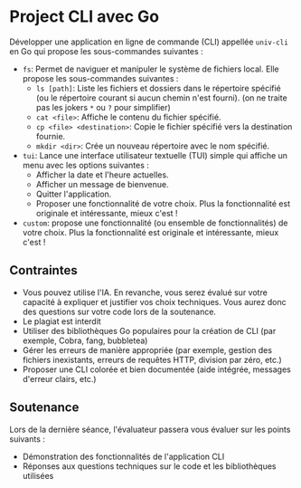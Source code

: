 # Project CLI avec Go

Développer une application en ligne de commande (CLI) appellée `univ-cli` en Go qui propose les sous-commandes suivantes :

- `fs`: Permet de naviguer et manipuler le système de fichiers local. Elle propose les sous-commandes suivantes :
    - `ls [path]`: Liste les fichiers et dossiers dans le répertoire spécifié (ou le répertoire courant si aucun chemin n'est fourni). (on ne traite pas les jokers `*` ou `?` pour simplifier)
    - `cat <file>`: Affiche le contenu du fichier spécifié.
    - `cp <file> <destination>`: Copie le fichier spécifié vers la destination fournie.
    - `mkdir <dir>`: Crée un nouveau répertoire avec le nom spécifié.
- `tui`: Lance une interface utilisateur textuelle (TUI) simple qui affiche un menu avec les options suivantes :
    - Afficher la date et l'heure actuelles.
    - Afficher un message de bienvenue.
    - Quitter l'application.
    - Proposer une fonctionnalité de votre choix. Plus la fonctionnalité est originale et intéressante, mieux c'est !
- `custom`: propose une fonctionnalité (ou ensemble de fonctionnalités) de votre choix. Plus la fonctionnalité est originale et intéressante, mieux c'est !

## Contraintes

- Vous pouvez utilise l'IA. En revanche, vous serez évalué sur votre capacité à expliquer et justifier vos choix techniques. Vous aurez donc des questions sur votre code lors de la soutenance.
- Le plagiat est interdit
- Utiliser des bibliothèques Go populaires pour la création de CLI (par exemple, Cobra, fang, bubbletea)
- Gérer les erreurs de manière appropriée (par exemple, gestion des fichiers inexistants, erreurs de requêtes HTTP, division par zéro, etc.)
- Proposer une CLI colorée et bien documentée (aide intégrée, messages d'erreur clairs, etc.)

## Soutenance

Lors de la dernière séance, l'évaluateur passera vous évaluer sur les points suivants :

- Démonstration des fonctionnalités de l'application CLI
- Réponses aux questions techniques sur le code et les bibliothèques utilisées